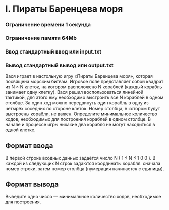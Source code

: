 # I. Пираты Баренцева моря
### Ограничение времени	1 секунда
### Ограничение памяти	64Mb
### Ввод	стандартный ввод или input.txt
### Вывод	стандартный вывод или output.txt
Вася играет в настольную игру «Пираты Баренцева моря», которая посвящена морским битвам. Игровое поле представляет собой квадрат из
N
×
N
клеток, на котором расположено
N
кораблей (каждый корабль занимает одну клетку).
Вася решил воспользоваться линейной тактикой, для этого ему необходимо выстроить все
N
кораблей в одном столбце. За один ход можно передвинуть один корабль в одну из четырёх соседних по стороне клеток. Номер столбца, в котором будут выстроены корабли, не важен. Определите минимальное количество ходов, необходимых для построения кораблей в одном столбце. В начале и процессе игры никакие два корабля не могут находиться в одной клетке.

## Формат ввода
В первой строке входных данных задаётся число
N
(
1
≤
N
≤
1
0
0
).
В каждой из следующих
N
строк задаются координаты корабля: сначала номер строки, затем номер столбца (нумерация начинается с единицы).

## Формат вывода
Выведите одно число — минимальное количество ходов, необходимое для построения.